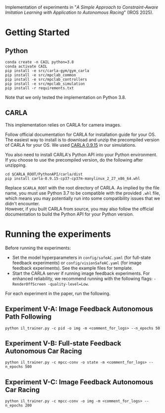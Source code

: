 Implementation of experiments in "*A Simple Approach to Constraint-Aware Imitation Learning with Application to Autonomous Racing*" (IROS 2025).

# Getting Started
## Python
```shell
conda create -n CAIL python=3.8
conda activate CAIL
pip install -e src/carla-gym/gym_carla
pip install -e src/mpclab_common
pip install -e src/mpclab_controllers
pip install -e src/mpclab_simulation
pip install -r requirements.txt
```
Note that we only tested the implementation on Python 3.8. 

## CARLA
This implementation relies on CARLA for camera images. 

Follow official documentation for CARLA for installation guide for your OS. 
The easiest way to install is to download and unzip the precompiled version of CARLA for your OS. 
We used [CARLA 0.9.15](https://github.com/carla-simulator/carla/releases/tag/0.9.15) in our simulations. 

You also need to install CARLA's Python API into your Python environment. 
If you choose to use the precompiled version, do the following after unzipping. 
```shell
cd $CARLA_ROOT/PythonAPI/carla/dist
pip install carla-0.9.15-cp37-cp37m-manylinux_2_27_x86_64.whl
```
Replace `$CARLA_ROOT` with the root directory of CARLA. 
As implied by the file name, you must use Python 3.7 to be compatible with the provided `.whl` file, which means you may 
potentially run into some compatibility issues that we didn't encounter.  
However, if you built CARLA from source, you may also follow the official documentation to build the Python API for your
Python version. 

# Running the experiments
Before running the experiments: 
- Set the model hyperparameters in `config/safeAC.yaml` (for full-state feedback experiments) or `config/visionSafeAC.yaml` (for image feedback experiments). See the example files for template.
- Start the CARLA server if running image feedback experiments. For enhanced reliability, we recommend running with the following flags: `-RenderOffScreen -quality-level=Low`.

For each experiment in the paper, run the following. 

## Experiment V-A: Image Feedback Autonomous Path Following
```shell
python il_trainer.py -c pid -o img -m <comment_for_logs> --n_epochs 50 
```

## Experiment V-B: Full-state Feedback Autonomous Car Racing
```shell
python il_trainer.py -c mpcc-conv -o state -m <comment_for_logs> --n_epochs 500
```

## Experiment V-C: Image Feedback Autonomous Car Racing 
```shell
python il_trainer.py -c mpcc-conv -o img -m <comment_for_logs> --n_epochs 200
```